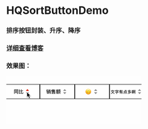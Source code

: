 # HQSortButtonDemo

### 排序按钮封装、升序、降序

### [详细查看博客](https://blog.csdn.net/u010960265/article/details/82993800)

### 效果图：
![images](https://github.com/HanQiGod/HQSortButtonDemo/blob/master/HQSortButtonDemo/sortBtn.gif)
